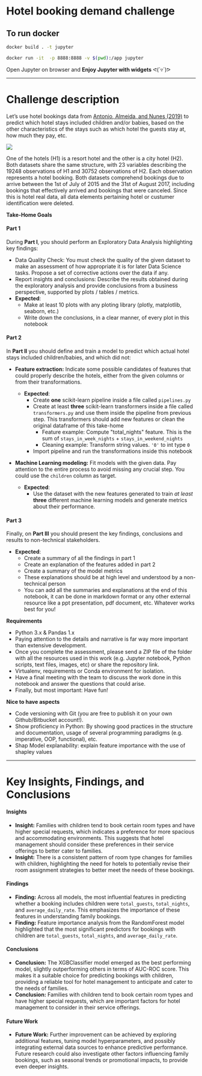# Hotel booking demand challenge

## To run docker
```Bash
docker build . -t jupyter 
```
```Bash
docker run -it  -p 8888:8888 -v $(pwd):/app jupyter
```
Open Jupyter on browser and **Enjoy Jupyter with widgets** ᕙ(`▿´)ᕗ

***
# Challenge description
Let’s use hotel bookings data from [Antonio, Almeida, and Nunes (2019)](https://www.sciencedirect.com/science/article/pii/S2352340918315191?via%3Dihub) to predict which hotel stays included children and/or babies, based on the other characteristics of the stays such as which hotel the guests stay at, how much they pay, etc.

<img src="https://s3-us-west-2.amazonaws.com/fligoo.data-science/TechInterviews/HotelBookings/header.png"/>

One of the hotels (H1) is a resort hotel and the other is a city hotel (H2). Both datasets share the same structure, with 23 variables describing the 19248 observations of H1 and 30752 observations of H2. Each observation represents a hotel booking. Both datasets comprehend bookings due to arrive between the 1st of July of 2015 and the 31st of August 2017, including bookings that effectively arrived and bookings that were canceled. Since this is hotel real data, all data elements pertaining hotel or custumer identification were deleted.

**Take-Home Goals**

#### Part 1
During **Part I**, you should perform an Exploratory Data Analysis highlighting key findings:
  - Data Quality Check: You must check the quality of the given dataset to make an assessment of how appropriate it is for later Data Science tasks. Propose a set of corrective actions over the data if any.
  - Report insights and conclusions: Describe the results obtained during the exploratory analysis and provide conclusions from a business perspective, supported by plots / tables / metrics.
  - **Expected**:
    - Make at least 10 plots with any ploting library (plotly, matplotlib, seaborn, etc.)
    - Write down the conclusions, in a clear manner, of every plot in this notebook

#### Part 2
In **Part II** you should define and train a model to predict which actual hotel stays included children/babies, and which did not:
  - **Feature extraction:** Indicate some possible candidates of features that could properly describe the hotels, either from the given columns or from their transformations.
      - **Expected**:
        - Create **one** scikit-learn pipeline inside a file called `pipelines.py`
        - Create at least **three** scikit-learn transformers inside a file called `transformers.py` and use them inside the pipeline from previous step. This transformers should add new features or clean the original dataframe of this take-home
          - Feature example: Compute "total_nights" feature. This is the sum of `stays_in_week_nights` + `stays_in_weekend_nights`
          - Cleaning example: Transform string values. `'0'` to int type `0` 
        - Import pipeline and run the transformations inside this notebook

  - **Machine Learning modeling:** Fit models with the given data. Pay attention to the entire process to avoid missing any crucial step. You could use the `children` column as target.
    - **Expected**:
      - Use the dataset with the new features generated to train *at least* **three** different machine learning models and generate metrics about their performance.
    
#### Part 3
Finally, on **Part III** you should present the key findings, conclusions and results to non-technical stakeholders.
  - **Expected**:
    - Create a summary of all the findings in part 1
    - Create an explanation of the features added in part 2
    - Create a summary of the model metrics
    - These explanations should be at high level and understood by a non-technical person
    - You can add all the summaries and explanations at the end of this notebook, it can be done in markdown format or any other external resource like a ppt presentation, pdf document, etc. Whatever works best for you!

 
**Requirements**
- Python 3.x & Pandas 1.x
- Paying attention to the details and narrative is far way more important than extensive development.
- Once you complete the assessment, please send a ZIP file of the folder with all the resources used in this work (e.g. Jupyter notebook, Python scripts, text files, images, etc) or share the repository link.
- Virtualenv, requirements or Conda environment for isolation.
- Have a final meeting with the team to discuss the work done in this notebook and answer the questions that could arise.
- Finally, but most important: Have fun!

**Nice to have aspects**
- Code versioning with Git (you are free to publish it on your own Github/Bitbucket account!).
- Show proficiency in Python: By showing good practices in the structure and documentation, usage of several programming paradigms (e.g. imperative, OOP, functional), etc.
- Shap Model explanability: explain feature importance with the use of shapley values
***
# Key Insights, Findings, and Conclusions

#### Insights
- **Insight:** Families with children tend to book certain room types and have higher special requests, which indicates a preference for more spacious and accommodating environments. This suggests that hotel management should consider these preferences in their service offerings to better cater to families.
- **Insight:** There is a consistent pattern of room type changes for families with children, highlighting the need for hotels to potentially revise their room assignment strategies to better meet the needs of these bookings.

#### Findings
- **Finding:** Across all models, the most influential features in predicting whether a booking includes children were `total_guests`, `total_nights`, and `average_daily_rate`. This emphasizes the importance of these features in understanding family bookings.
- **Finding:** Feature importance analysis from the RandomForest model highlighted that the most significant predictors for bookings with children are `total_guests`, `total_nights`, and `average_daily_rate`.

#### Conclusions
- **Conclusion:** The XGBClassifier model emerged as the best performing model, slightly outperforming others in terms of AUC-ROC score. This makes it a suitable choice for predicting bookings with children, providing a reliable tool for hotel management to anticipate and cater to the needs of families.
- **Conclusion:** Families with children tend to book certain room types and have higher special requests, which are important factors for hotel management to consider in their service offerings.

#### Future Work
- **Future Work:** Further improvement can be achieved by exploring additional features, tuning model hyperparameters, and possibly integrating external data sources to enhance predictive performance. Future research could also investigate other factors influencing family bookings, such as seasonal trends or promotional impacts, to provide even deeper insights.
